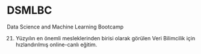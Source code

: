 # DSMLBC
Data Science and Machine Learning Bootcamp

21. Yüzyılın en önemli mesleklerinden birisi olarak görülen Veri Bilimcilik için hızlandırılmış online-canlı eğitim.
